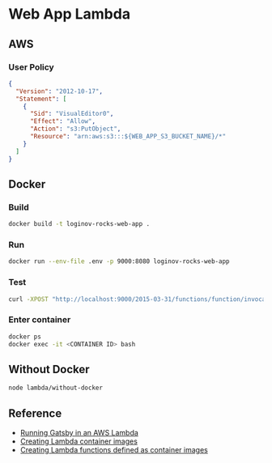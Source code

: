 # Web App Lambda

## AWS

### User Policy

```json
{
  "Version": "2012-10-17",
  "Statement": [
    {
      "Sid": "VisualEditor0",
      "Effect": "Allow",
      "Action": "s3:PutObject",
      "Resource": "arn:aws:s3:::${WEB_APP_S3_BUCKET_NAME}/*"
    }
  ]
}
```

## Docker

### Build

```sh
docker build -t loginov-rocks-web-app .
```

### Run

```sh
docker run --env-file .env -p 9000:8080 loginov-rocks-web-app
```

### Test

```sh
curl -XPOST "http://localhost:9000/2015-03-31/functions/function/invocations" -d '{}'
```

### Enter container

```sh
docker ps
docker exec -it <CONTAINER ID> bash
```

## Without Docker

```sh
node lambda/without-docker
```

## Reference

* [Running Gatsby in an AWS Lambda](https://www.jameshill.dev/articles/running-gatsby-within-aws-lambda/)
* [Creating Lambda container images](https://docs.aws.amazon.com/lambda/latest/dg/images-create.html)
* [Creating Lambda functions defined as container images](https://docs.aws.amazon.com/lambda/latest/dg/configuration-images.html)
